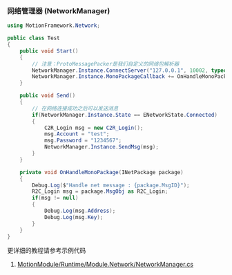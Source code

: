 ### 网络管理器 (NetworkManager)

```C#
using MotionFramework.Network;

public class Test
{
	public void Start()
	{
		// 注意：ProtoMessagePacker是我们自定义的网络包解析器
		NetworkManager.Instance.ConnectServer("127.0.0.1", 10002, typeof(ProtoPackageCoder));
		NetworkManager.Instance.MonoPackageCallback += OnHandleMonoPackage;
	}

	public void Send()
	{
		// 在网络连接成功之后可以发送消息
		if(NetworkManager.Instance.State == ENetworkState.Connected)
		{
			C2R_Login msg = new C2R_Login();
			msg.Account = "test";
			msg.Password = "1234567";
			NetworkManager.Instance.SendMsg(msg);
		}
	}

	private void OnHandleMonoPackage(INetPackage package)
	{
		Debug.Log($"Handle net message : {package.MsgID}");
		R2C_Login msg = package.MsgObj as R2C_Login;
		if(msg != null)
		{
			Debug.Log(msg.Address);
			Debug.Log(msg.Key);
		}
	}
}
```

更详细的教程请参考示例代码
1. [MotionModule/Runtime/Module.Network/NetworkManager.cs](https://github.com/gmhevinci/MotionFramework/blob/master/Assets/MotionFramework/MotionModule/Runtime/Module.Network/NetworkManager.cs)